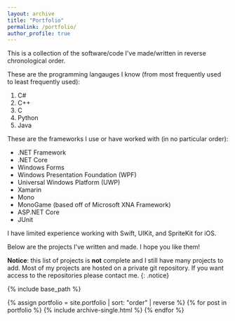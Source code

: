 ```yaml
---
layout: archive
title: "Portfolio"
permalink: /portfolio/
author_profile: true
---
```

This is a collection of the software/code I've made/written in reverse chronological order.

These are the programming langauges I know (from most frequently used to least frequently used):
1. C#
2. C++
3. C
4. Python
5. Java

These are the frameworks I use or have worked with (in no particular order):
- .NET Framework
- .NET Core
- Windows Forms
- Windows Presentation Foundation (WPF)
- Universal Windows Platform (UWP)
- Xamarin
- Mono
- MonoGame (based off of Microsoft XNA Framework)
- ASP.NET Core
- JUnit

I have limited experience working with Swift, UIKit, and SpriteKit for iOS.

Below are the projects I've written and made. I hope you like them!

**Notice**: this list of projects is **not** complete and I still have many projects to add. Most of my projects are hosted on a private git repository. If you want access to the repositories please contact me. 
{: .notice}

{% include base_path %}

{% assign portfolio = site.portfolio | sort: "order" | reverse %}
{% for post in portfolio %}
  {% include archive-single.html %}
{% endfor %}

